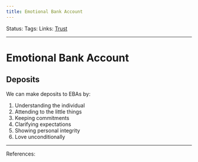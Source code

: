 ```yaml
---
title: Emotional Bank Account
---
```

Status:
Tags:
Links: [Trust](out/trust.md)
___
# Emotional Bank Account
## Deposits
We can make deposits to EBAs by:
1.  Understanding the individual
2.  Attending to the little things
3.  Keeping commitments
4.  Clarifying expectations
5.  Showing personal integrity
6.  Love unconditionally
___
References: